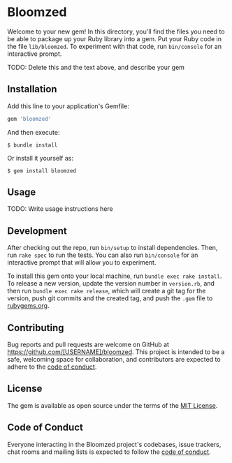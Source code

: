 # Bloomzed

Welcome to your new gem! In this directory, you'll find the files you need to be able to package up your Ruby library into a gem. Put your Ruby code in the file `lib/bloomzed`. To experiment with that code, run `bin/console` for an interactive prompt.

TODO: Delete this and the text above, and describe your gem

## Installation

Add this line to your application's Gemfile:

```ruby
gem 'bloomzed'
```

And then execute:

    $ bundle install

Or install it yourself as:

    $ gem install bloomzed

## Usage

TODO: Write usage instructions here

## Development

After checking out the repo, run `bin/setup` to install dependencies. Then, run `rake spec` to run the tests. You can also run `bin/console` for an interactive prompt that will allow you to experiment.

To install this gem onto your local machine, run `bundle exec rake install`. To release a new version, update the version number in `version.rb`, and then run `bundle exec rake release`, which will create a git tag for the version, push git commits and the created tag, and push the `.gem` file to [rubygems.org](https://rubygems.org).

## Contributing

Bug reports and pull requests are welcome on GitHub at https://github.com/[USERNAME]/bloomzed. This project is intended to be a safe, welcoming space for collaboration, and contributors are expected to adhere to the [code of conduct](https://github.com/[USERNAME]/bloomzed/blob/master/CODE_OF_CONDUCT.md).

## License

The gem is available as open source under the terms of the [MIT License](https://opensource.org/licenses/MIT).

## Code of Conduct

Everyone interacting in the Bloomzed project's codebases, issue trackers, chat rooms and mailing lists is expected to follow the [code of conduct](https://github.com/[USERNAME]/bloomzed/blob/master/CODE_OF_CONDUCT.md).
